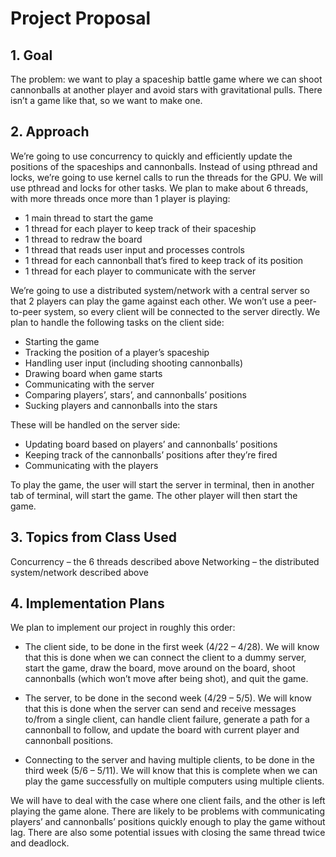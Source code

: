 # Project Proposal

## 1. Goal
The problem: we want to play a spaceship battle game where we can shoot cannonballs at another player and avoid stars with 
gravitational pulls. There isn’t a game like that, so we want to make one. 

## 2. Approach
We’re going to use concurrency to quickly and efficiently update the positions of the spaceships and cannonballs. Instead
of using pthread and locks, we’re going to use kernel calls to run the threads for the GPU. We will use pthread and locks for 
other tasks. We plan to make about 6 threads, with more threads once more than 1 player is playing:
 - 1 main thread to start the game
 - 1 thread for each player to keep track of their spaceship
 - 1 thread to redraw the board
 - 1 thread that reads user input and processes controls
 - 1 thread for each cannonball that’s fired to keep track of its position
 - 1 thread for each player to communicate with the server

We’re going to use a distributed system/network with a central server so that 2 players can play the game against each other. 
We won’t use a peer-to-peer system, so every client will be connected to the server directly. We plan to handle the following
tasks on the client side:
 - Starting the game
 - Tracking the position of a player’s spaceship
 - Handling user input (including shooting cannonballs)
 - Drawing board when game starts
 - Communicating with the server
 - Comparing players’, stars’, and cannonballs’ positions
 - Sucking players and cannonballs into the stars

These will be handled on the server side:
 - Updating board based on players’ and cannonballs’ positions
 - Keeping track of the cannonballs’ positions after they’re fired
 - Communicating with the players

To play the game, the user will start the server in terminal, then in another tab of terminal, will start the game. The other 
player will then start the game.

## 3. Topics from Class Used
Concurrency – the 6 threads described above
Networking – the distributed system/network described above

## 4. Implementation Plans
We plan to implement our project in roughly this order:
 - The client side, to be done in the first week (4/22 – 4/28). We will know that this is done when we can connect the client 
   to a dummy server, start the game, draw the board, move around on the board, shoot cannonballs (which won’t move after 
   being shot), and quit the game.

 - The server, to be done in the second week (4/29 – 5/5). We will know that this is done when the server can send and receive 
   messages to/from a single client, can handle client failure, generate a path for a cannonball to follow, and update the 
   board with current player and cannonball positions.

 - Connecting to the server and having multiple clients, to be done in the third week (5/6 – 5/11). We will know that this is 
   complete when we can play the game successfully on multiple computers using multiple clients. 

We will have to deal with the case where one client fails, and the other is left playing the game alone. There are likely to 
be problems with communicating players’ and cannonballs’ positions quickly enough to play the game without lag. There are also
some potential issues with closing the same thread twice and deadlock.
